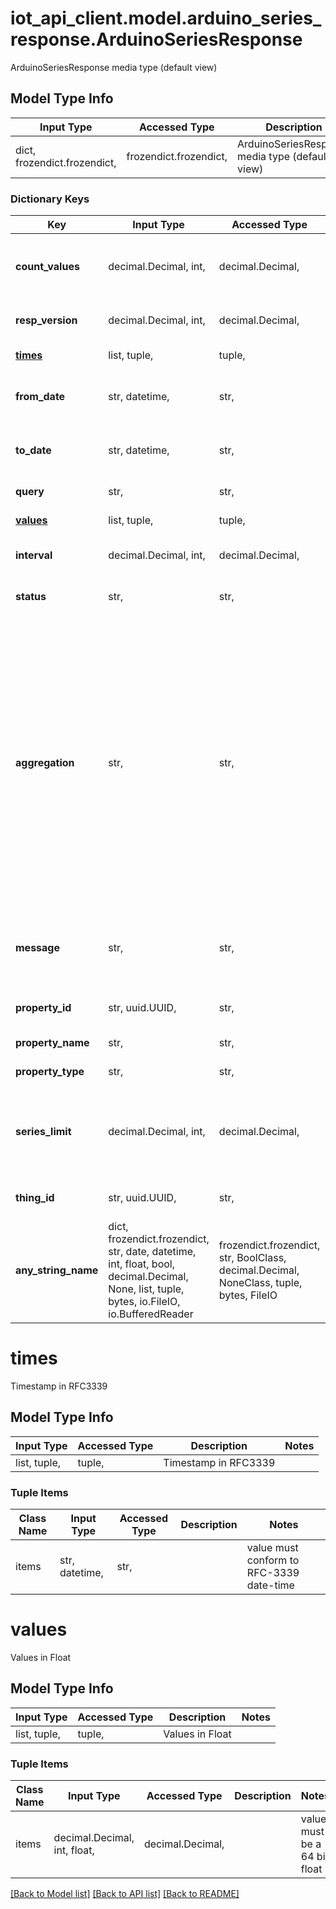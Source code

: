 # iot_api_client.model.arduino_series_response.ArduinoSeriesResponse

ArduinoSeriesResponse media type (default view)

## Model Type Info
Input Type | Accessed Type | Description | Notes
------------ | ------------- | ------------- | -------------
dict, frozendict.frozendict,  | frozendict.frozendict,  | ArduinoSeriesResponse media type (default view) | 

### Dictionary Keys
Key | Input Type | Accessed Type | Description | Notes
------------ | ------------- | ------------- | ------------- | -------------
**count_values** | decimal.Decimal, int,  | decimal.Decimal,  | Total number of values in the array &#x27;values&#x27; | value must be a 64 bit integer
**resp_version** | decimal.Decimal, int,  | decimal.Decimal,  | Response version | value must be a 64 bit integer
**[times](#times)** | list, tuple,  | tuple,  | Timestamp in RFC3339 | 
**from_date** | str, datetime,  | str,  | From date | value must conform to RFC-3339 date-time
**to_date** | str, datetime,  | str,  | To date | value must conform to RFC-3339 date-time
**query** | str,  | str,  | Query of for the data | 
**[values](#values)** | list, tuple,  | tuple,  | Values in Float | 
**interval** | decimal.Decimal, int,  | decimal.Decimal,  | Resolution in seconds | value must be a 64 bit integer
**status** | str,  | str,  | Status of the response | 
**aggregation** | str,  | str,  | Aggregation statistic function. For numeric values, AVG statistic is used by default. PCT_X compute the Xth approximate percentile (e.g. PCT_95 is the 95th approximate percentile). For boolean, BOOL_OR statistic is used as default. | [optional] must be one of ["AVG", "MIN", "MAX", "SUM", "COUNT", "PCT_99", "PCT_95", "PCT_90", "PCT_75", "PCT_50", "PCT_15", "PCT_5", "BOOL_OR", "BOOL_AND", ] 
**message** | str,  | str,  | If the response is different than &#x27;ok&#x27; | [optional] if omitted the server will use the default value of ""
**property_id** | str, uuid.UUID,  | str,  | Property id | [optional] value must be a uuid
**property_name** | str,  | str,  | Property name | [optional] 
**property_type** | str,  | str,  | Property type | [optional] 
**series_limit** | decimal.Decimal, int,  | decimal.Decimal,  | Maximum number of values returned after data aggregation, if any | [optional] value must be a 64 bit integer
**thing_id** | str, uuid.UUID,  | str,  | Thing id | [optional] value must be a uuid
**any_string_name** | dict, frozendict.frozendict, str, date, datetime, int, float, bool, decimal.Decimal, None, list, tuple, bytes, io.FileIO, io.BufferedReader | frozendict.frozendict, str, BoolClass, decimal.Decimal, NoneClass, tuple, bytes, FileIO | any string name can be used but the value must be the correct type | [optional]

# times

Timestamp in RFC3339

## Model Type Info
Input Type | Accessed Type | Description | Notes
------------ | ------------- | ------------- | -------------
list, tuple,  | tuple,  | Timestamp in RFC3339 | 

### Tuple Items
Class Name | Input Type | Accessed Type | Description | Notes
------------- | ------------- | ------------- | ------------- | -------------
items | str, datetime,  | str,  |  | value must conform to RFC-3339 date-time

# values

Values in Float

## Model Type Info
Input Type | Accessed Type | Description | Notes
------------ | ------------- | ------------- | -------------
list, tuple,  | tuple,  | Values in Float | 

### Tuple Items
Class Name | Input Type | Accessed Type | Description | Notes
------------- | ------------- | ------------- | ------------- | -------------
items | decimal.Decimal, int, float,  | decimal.Decimal,  |  | value must be a 64 bit float

[[Back to Model list]](../../README.md#documentation-for-models) [[Back to API list]](../../README.md#documentation-for-api-endpoints) [[Back to README]](../../README.md)

